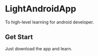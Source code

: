 # LightAndroidApp
To high-level learning for android developer.
## Get Start
Just download the app and learn.